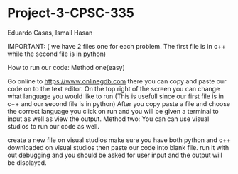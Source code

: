 # Project-3-CPSC-335
Eduardo Casas, Ismail Hasan

IMPORTANT: ( we have 2 files one for each problem. The first file is in c++ while the second file is in python)

How to run our code: Method one(easy)

Go online to https://www.onlinegdb.com there you can copy and paste our code on to the text editor.
On the top right of the screen you can change what language you would like to run (This is usefull since our first file is in c++ and our second file is in python)
After you copy paste a file and choose the correct language you click on run and you will be given a terminal to input as well as view the output.
Method two: You can can use visual studios to run our code as well.

create a new file on visual studios
make sure you have both python and c++ downloaded on visual studios
then paste our code into blank file.
run it with out debugging and you should be asked for user input and the output will be displayed.
